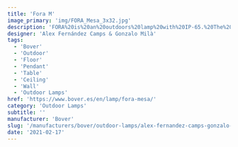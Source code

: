 ```yaml
---
title: 'Fora M'
image_primary: 'img/FORA_Mesa_3x32.jpg'
description: 'FORA%20is%20an%20outdoors%20lamp%20with%20IP-65.%20The%20cast%20iron%20base%20is%20distinguished%20by%20a%20radial%20base%20whose%A0tubular%20desing%20improves%20durability%20and%20allows%20light%20to%20reach%A0the%20grass.%20Light%20source%20is%20protected%20by%20an%20elliptical%20medium%20intensity%A0and%20U.V.%20protection%20polythene%20globe%2C%20which%20guarantees%20a%A0water%20tight%20electrical%20fixture.%20The%20shade%20is%20made%20of%20synthetic%20wicker%2C%20making%20it%20highly%A0resistant%20to%20weathering%20while%20casting%20a%20pleasant%2C%20diffuse%A0light.%20The%20result%20is%20a%20luminaire%20that%20adapts%20well%20to%20all%20types%20of%A0indoor%20and%20outdoor%20environments.%20Its%20versatility%20is%20remarkable%A0and%20difficult%20to%20find%20in%20products%20of%20this%20category.%20This%20family%20consists%20of%20a%20table%20lamp%2C%20floor%20lamp%2C%20ceiling%2C%A0pendant%20retail%20and%20pendant%20big%20format.'
designer: 'Alex Fernández Camps & Gonzalo Milà'
tags:
  - 'Bover'
  - 'Outdoor'
  - 'Floor'
  - 'Pendant'
  - 'Table'
  - 'Ceiling'
  - 'Wall'
  - 'Outdoor Lamps'
href: 'https://www.bover.es/en/lamp/fora-mesa/'
category: 'Outdoor Lamps'
subtitle: ''
manufacturer: 'Bover'
slug: '/manufacturers/bover/outdoor-lamps/alex-fernandez-camps-gonzalo-mila-fora-m'
date: '2021-02-17'
---
```

